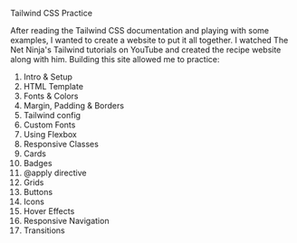 Tailwind CSS Practice

After reading the Tailwind CSS documentation and playing with some examples, I wanted to create a website to put it all together. I watched The Net Ninja's Tailwind tutorials on YouTube and created the recipe website along with him. Building this site allowed me to practice:

1. Intro & Setup
2. HTML Template
3. Fonts & Colors
4. Margin, Padding & Borders
5. Tailwind config
6. Custom Fonts
7. Using Flexbox
8. Responsive Classes
9. Cards
10. Badges
11. @apply directive
12. Grids
13. Buttons
14. Icons
15. Hover Effects
16. Responsive Navigation
17. Transitions
